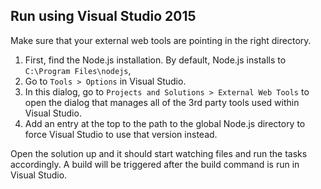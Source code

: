 ## Run using Visual Studio 2015

Make sure that your external web tools are pointing in the right directory.

1. First, find the Node.js installation. By default, Node.js installs to `C:\Program Files\nodejs`,
2. Go to `Tools > Options` in Visual Studio.
3. In this dialog, go to `Projects and Solutions > External Web Tools` to open the dialog that manages all of the 3rd party tools used within Visual Studio.
4. Add an entry at the top to the path to the global Node.js directory to force Visual Studio to use that version instead.

Open the solution up and it should start watching files and run the tasks accordingly. A build will be triggered after the build command is run in Visual Studio.
